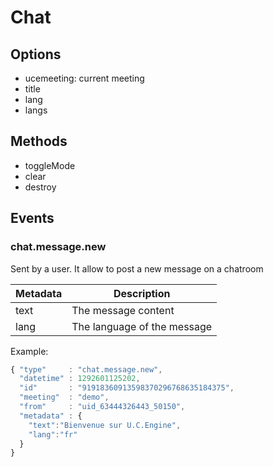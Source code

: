 # Chat

## Options

* ucemeeting: current meeting
* title
* lang
* langs

## Methods

* toggleMode
* clear
* destroy

## Events
### chat.message.new

Sent by a user. It allow to post a new message on a chatroom

Metadata       | Description
---------------|-------------------------------------------------------------------------------------------------------
text           | The message content
lang           | The language of the message

Example:

```javascript
{ "type"     : "chat.message.new",
  "datetime" : 1292601125202,
  "id"       : "91918360913598370296768635184375",
  "meeting"  : "demo",
  "from"     : "uid_63444326443_50150",
  "metadata" : {
    "text":"Bienvenue sur U.C.Engine",
    "lang":"fr"
  }
}
```

